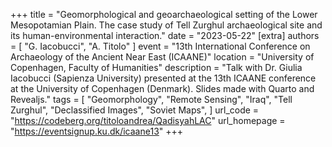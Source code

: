 +++
title = "Geomorphological and geoarchaeological setting of the Lower Mesopotamian Plain. The case study of Tell Zurghul archaeological site and its human-environmental interaction."
date = "2023-05-22"
[extra]
authors = [ "G. Iacobucci", "A. Titolo" ]
event = "13th International Conference on Archaeology of the Ancient Near East (ICAANE)"
location = "University of Copenhagen, Faculty of Humanities"
description = "Talk with Dr. Giulia Iacobucci (Sapienza University) presented at the 13th ICAANE conference at the University of Copenhagen (Denmark). Slides made with Quarto and Revealjs."
tags = [
  "Geomorphology",
  "Remote Sensing",
  "Iraq",
  "Tell Zurghul",
  "Declassified Images",
  "Soviet Maps",
]
url_code = "https://codeberg.org/titoloandrea/QadisyahLAC"
url_homepage = "https://eventsignup.ku.dk/icaane13"
+++
